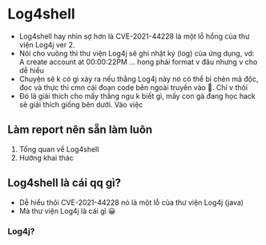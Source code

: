 # Log4shell
- Log4shell hay nhìn sợ hơn là CVE-2021-44228 là một lỗ hổng của thư viện Log4j ver 2.
- Nói cho vuông thì thư viện Log4j sẽ ghi nhật ký (log) của ứng dụng, vd: A create account at 00:00:22PM ... hong phải format v đâu nhưng v cho dễ hiểu
- Chuyện sẽ k có gì xảy ra nếu thằng Log4j này nó có thể bị chèn mã độc, đọc và thực thi cmn cái đoạn code bên ngoài truyền vào 🙂. Chỉ v thôi
- Đó là giải thích cho mấy thằng ngu k biết gì, mấy con gà đang học hack sẽ giải thích giống bên dưới. Vào việc

## Làm report nên sẵn làm luôn 
1. Tổng quan về Log4shell
2. Hướng khai thác
## Log4shell là cái qq gì?
- Dễ hiểu thôi CVE-2021-44228 nó là một lỗ của thư viện Log4j (java)
- Mà thư viện Log4j là cái gì 😀
### Log4j?
